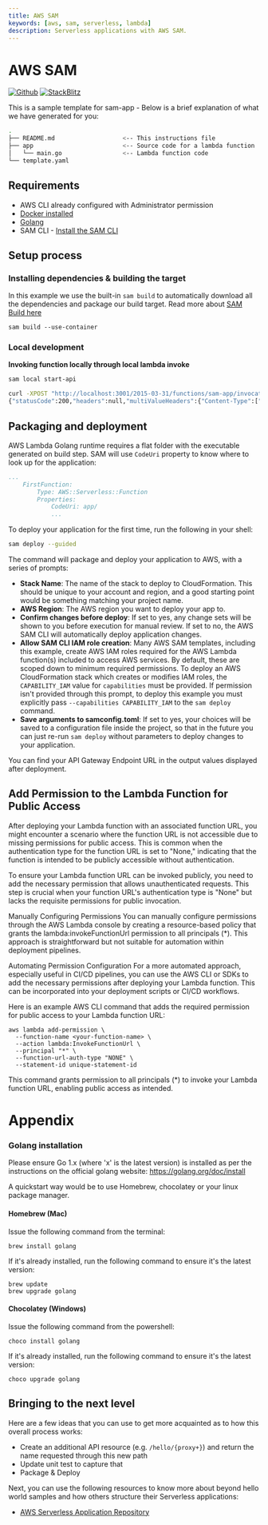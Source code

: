 ```yaml
---
title: AWS SAM
keywords: [aws, sam, serverless, lambda]
description: Serverless applications with AWS SAM.
---
```


# AWS SAM

[![Github](https://img.shields.io/static/v1?label=&message=Github&color=2ea44f&style=for-the-badge&logo=github)](https://go.khulnasoft.com/velocity/recipes/tree/master/aws-sam) [![StackBlitz](https://img.shields.io/static/v1?label=&message=StackBlitz&color=2ea44f&style=for-the-badge&logo=StackBlitz)](https://stackblitz.com/github/khulnasoft/recipes/tree/master/aws-sam)

This is a sample template for sam-app - Below is a brief explanation of what we have generated for you:

```bash
.
├── README.md                   <-- This instructions file
├── app                         <-- Source code for a lambda function
│   └── main.go                 <-- Lambda function code
└── template.yaml
```

## Requirements

* AWS CLI already configured with Administrator permission
* [Docker installed](https://www.docker.com/community-edition)
* [Golang](https://golang.org)
* SAM CLI - [Install the SAM CLI](https://docs.aws.amazon.com/serverless-application-model/latest/developerguide/serverless-sam-cli-install.html)

## Setup process

### Installing dependencies & building the target

In this example we use the built-in `sam build` to automatically download all the dependencies and package our build target.
Read more about [SAM Build here](https://docs.aws.amazon.com/serverless-application-model/latest/developerguide/sam-cli-command-reference-sam-build.html)

```shell
sam build --use-container
```

### Local development

**Invoking function locally through local lambda invoke**

```bash
sam local start-api

curl -XPOST "http://localhost:3001/2015-03-31/functions/sam-app/invocations"
{"statusCode":200,"headers":null,"multiValueHeaders":{"Content-Type":["application/json"]},"body":"{\"message\":\"Hello World\"}"}%
```




## Packaging and deployment

AWS Lambda Golang runtime requires a flat folder with the executable generated on build step. SAM will use `CodeUri` property to know where to look up for the application:

```yaml
...
    FirstFunction:
        Type: AWS::Serverless::Function
        Properties:
            CodeUri: app/
            ...
```

To deploy your application for the first time, run the following in your shell:

```bash
sam deploy --guided
```

The command will package and deploy your application to AWS, with a series of prompts:

* **Stack Name**: The name of the stack to deploy to CloudFormation. This should be unique to your account and region, and a good starting point would be something matching your project name.
* **AWS Region**: The AWS region you want to deploy your app to.
* **Confirm changes before deploy**: If set to yes, any change sets will be shown to you before execution for manual review. If set to no, the AWS SAM CLI will automatically deploy application changes.
* **Allow SAM CLI IAM role creation**: Many AWS SAM templates, including this example, create AWS IAM roles required for the AWS Lambda function(s) included to access AWS services. By default, these are scoped down to minimum required permissions. To deploy an AWS CloudFormation stack which creates or modifies IAM roles, the `CAPABILITY_IAM` value for `capabilities` must be provided. If permission isn't provided through this prompt, to deploy this example you must explicitly pass `--capabilities CAPABILITY_IAM` to the `sam deploy` command.
* **Save arguments to samconfig.toml**: If set to yes, your choices will be saved to a configuration file inside the project, so that in the future you can just re-run `sam deploy` without parameters to deploy changes to your application.

You can find your API Gateway Endpoint URL in the output values displayed after deployment.


## Add Permission to the Lambda Function for Public Access

After deploying your Lambda function with an associated function URL, you might encounter a scenario where the function URL is not accessible due to missing permissions for public access. This is common when the authentication type for the function URL is set to "None," indicating that the function is intended to be publicly accessible without authentication.

To ensure your Lambda function URL can be invoked publicly, you need to add the necessary permission that allows unauthenticated requests. This step is crucial when your function URL's authentication type is "None" but lacks the requisite permissions for public invocation.

Manually Configuring Permissions
You can manually configure permissions through the AWS Lambda console by creating a resource-based policy that grants the lambda:invokeFunctionUrl permission to all principals (*). This approach is straightforward but not suitable for automation within deployment pipelines.

Automating Permission Configuration
For a more automated approach, especially useful in CI/CD pipelines, you can use the AWS CLI or SDKs to add the necessary permissions after deploying your Lambda function. This can be incorporated into your deployment scripts or CI/CD workflows.

Here is an example AWS CLI command that adds the required permission for public access to your Lambda function URL:

```shell
aws lambda add-permission \
  --function-name <your-function-name> \
  --action lambda:InvokeFunctionUrl \
  --principal "*" \
  --function-url-auth-type "NONE" \
  --statement-id unique-statement-id
```

This command grants permission to all principals (*) to invoke your Lambda function URL, enabling public access as intended.

# Appendix

### Golang installation

Please ensure Go 1.x (where 'x' is the latest version) is installed as per the instructions on the official golang website: https://golang.org/doc/install

A quickstart way would be to use Homebrew, chocolatey or your linux package manager.

#### Homebrew (Mac)

Issue the following command from the terminal:

```shell
brew install golang
```

If it's already installed, run the following command to ensure it's the latest version:

```shell
brew update
brew upgrade golang
```

#### Chocolatey (Windows)

Issue the following command from the powershell:

```shell
choco install golang
```

If it's already installed, run the following command to ensure it's the latest version:

```shell
choco upgrade golang
```

## Bringing to the next level

Here are a few ideas that you can use to get more acquainted as to how this overall process works:

* Create an additional API resource (e.g. `/hello/{proxy+}`) and return the name requested through this new path
* Update unit test to capture that
* Package & Deploy

Next, you can use the following resources to know more about beyond hello world samples and how others structure their Serverless applications:

* [AWS Serverless Application Repository](https://aws.amazon.com/serverless/serverlessrepo/)
